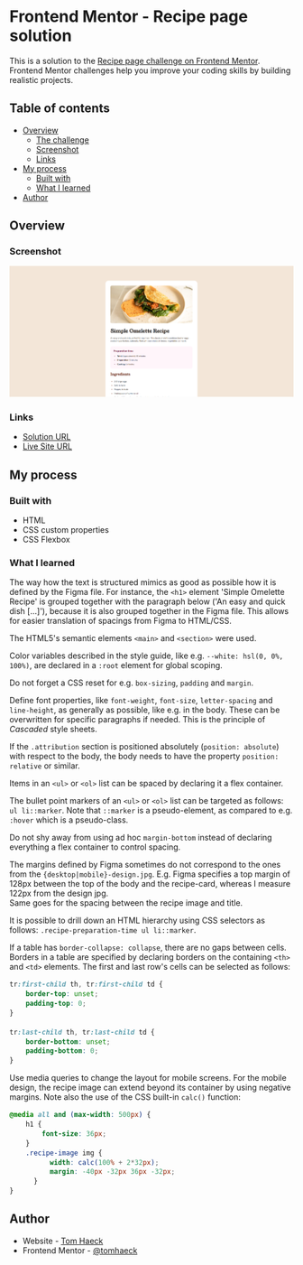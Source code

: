# Frontend Mentor - Recipe page solution

This is a solution to the [Recipe page challenge on Frontend Mentor](https://www.frontendmentor.io/challenges/recipe-page-KiTsR8QQKm). Frontend Mentor challenges help you improve your coding skills by building realistic projects. 

## Table of contents

- [Overview](#overview)
  - [The challenge](#the-challenge)
  - [Screenshot](#screenshot)
  - [Links](#links)
- [My process](#my-process)
  - [Built with](#built-with)
  - [What I learned](#what-i-learned)
- [Author](#author)

## Overview

### Screenshot

![](./screenshot.png)

### Links

- [Solution URL](#)
- [Live Site URL](https://tomhaeck.github.io/frontendmentor.io/004-recipe-page/)

## My process

### Built with

- HTML
- CSS custom properties
- CSS Flexbox

### What I learned

The way how the text is structured mimics as good as possible how it is defined 
by the Figma file.  For instance, the `<h1>` element 'Simple Omelette Recipe'
is grouped together with the paragraph below ('An easy and quick dish [...]'),
because it is also grouped together in the Figma file.  This allows for easier
translation of spacings from Figma to HTML/CSS.

The HTML5's semantic elements `<main>` and `<section>` were used.

Color variables described in the style guide, like e.g. `--white: hsl(0, 0%, 100%)`,
are declared in a `:root` element for global scoping.

Do not forget a CSS reset for e.g. `box-sizing`, `padding` and `margin`.

Define font properties, like `font-weight`, `font-size`, `letter-spacing` and `line-height`, 
as generally as possible, like e.g. in the body.  These can be overwritten for specific
paragraphs if needed.  This is the principle of *Cascaded* style sheets.

If the `.attribution` section is positioned absolutely (`position: absolute`) 
with respect to the body, the body needs to have the property `position: relative` or similar.

Items in an `<ul>` or `<ol>` list can be spaced by declaring it a flex container.

The bullet point markers of an `<ul>` or `<ol>` list can be targeted as follows:
`ul li::marker`.  Note that `::marker` is a pseudo-element, as compared to e.g. `:hover` which is 
a pseudo-class.
  
Do not shy away from using ad hoc `margin-bottom` instead of declaring everything a flex container
to control spacing.

The margins defined by Figma sometimes do not correspond to the ones from the 
`{desktop|mobile}-design.jpg`.  E.g. Figma specifies a top margin of 128px between 
the top of the body and the recipe-card, whereas I measure 122px from the design jpg.  
Same goes for the spacing between the recipe image and title.

It is possible to drill down an HTML hierarchy using CSS selectors as follows:
`.recipe-preparation-time ul li::marker`.

If a table has `border-collapse: collapse`, there are no gaps between cells.
Borders in a table are specified by declaring borders on the containing 
`<th>` and `<td>` elements.  The first and last row's cells can be selected as follows:
```css
tr:first-child th, tr:first-child td {
    border-top: unset;
    padding-top: 0;
}

tr:last-child th, tr:last-child td {
    border-bottom: unset;
    padding-bottom: 0;
}
```

Use media queries to change the layout for mobile screens.  For the mobile design, 
the recipe image can extend beyond its container by using negative margins.
Note also the use of the CSS built-in `calc()` function:
```css
@media all and (max-width: 500px) {
    h1 {
        font-size: 36px;
    }
    .recipe-image img {
          width: calc(100% + 2*32px);
          margin: -40px -32px 36px -32px;
      }
}
```

## Author

- Website - [Tom Haeck](https://github.com/tomhaeck)
- Frontend Mentor - [@tomhaeck](https://www.frontendmentor.io/profile/tomhaeck)
